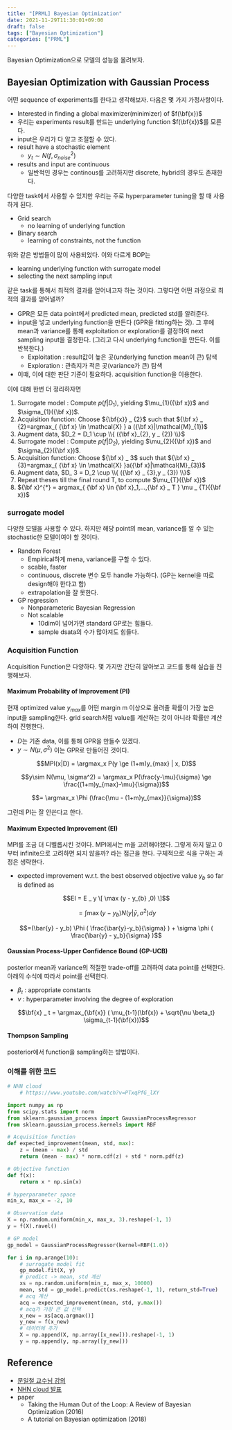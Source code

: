 ```yaml
---
title: "[PRML] Bayesian Optimization"
date: 2021-11-29T11:30:01+09:00
draft: false
tags: ["Bayesian Optimization"]
categories: ["PRML"]
---
```


Bayesian Optimization으로 모델의 성능을 올려보자.
<!--more-->

## Bayesian Optimization with Gaussian Process
어떤 sequence of experiments를 한다고 생각해보자. 다음은 몇 가지 가정사항이다.
- Interested in finding a global maximizer(minimizer) of $f(\bf{x})$
- 우리는 experiments result를 만드는 underlying function $f(\bf{x})$를 모른다.
- input은 우리가 다 알고 조절할 수 있다.
- result have a stochastic element
  - $y_t \sim N(f,\sigma^2_{noise})$
- results and input are continuous
  - 일반적인 경우는 continous를 고려하지만 discrete, hybrid의 경우도 존재한다.

다양한 task에서 사용할 수 있지만 우리는 주로 hyperparameter tuning을 할 때 사용하게 된다.
- Grid search
  - no learning of underlying function
- Binary search
  - learning of constraints, not the function

위와 같은 방법들이 많이 사용되었다. 이와 다르게 BOP는
- learning underlying function with surrogate model
- selecting the next sampling input

같은 task를 통해서 최적의 결과를 얻어내고자 하는 것이다. 그렇다면 어떤 과정으로 최적의 결과를 얻어낼까?

- GPR은 모든 data point에서 predicted mean, predicted std를 알려준다.
- input을 넣고 underlying function을 만든다 (GPR을 fitting하는 것). 그 후에 mean과 variance를 통해 exploitation or exploration를 결정하여 next sampling input을 결정한다. (그리고 다시 underlying function을 만든다. 이를 반복한다.)
  - Exploitation : result값이 높은 곳(underlying function mean이 큰) 탐색
  - Exploration : 관측지가 적은 곳(variance가 큰) 탐색
- 이떄, 이에 대한 판단 기준이 필요하다. acquisition function을 이용한다.

이에 대해 한번 더 정리하자면

1. Surrogate model : Compute $p(f|D_{1})$, yielding $\mu_{1}({\bf x})$ and $\sigma_{1}({\bf x})$.
2. Acquisition function: Choose ${\bf{x}} _ {2}$ such that ${\bf x} _ {2}=argmax_{ {\bf x} \in \mathcal{X} } a ({\bf x}|\mathcal{M}_{1})$
3. Augment data, $D_2 = D_1 \cup \\{ ({\bf x}_{2}, y _ {2}) \\}$
4. Surrogate model : Compute $p(f|D_2)$, yielding $\mu_{2}({\bf x})$ and $\sigma_{2}({\bf x})$.
5. Acquisition function: Choose ${\bf x} _ 3$ such that ${\bf x} _ {3}=argmax_{ {\bf x} \in \mathcal{X} }a({\bf x}|\mathcal{M}_{3})$
6. Augment data, $D_ 3 = D_2 \cup \\{ ({\bf x} _ {3},y _ {3}) \\}$
7. Repeat theses till the final round T, to compute $\mu_{T}({\bf x})$
8. ${\bf x}^{*} = argmax_{ {\bf x} \in {\bf x}_1,...,{\bf x} _ T }  \mu _ {T}({\bf x})$

### surrogate model
다양한 모델을 사용할 수 있다. 하지만 해당 point의 mean, variance를 알 수 있는 stochastic한 모델이여야 할 것이다.
- Random Forest
  - Empirical하게 mena, variance를 구할 수 있다.
  - scable, faster
  - continuous, discrete 변수 모두 handle 가능하다. (GP는 kernel을 따로 design해야 한다고 함)
  - extrapolation을 잘 못한다.
- GP regression
  - Nonparameteric Bayesian Regression
  - Not scalable
    - 10dim이 넘어가면 standard GP로는 힘들다.
    - sample dsata의 수가 많아져도 힘들다.

### Acquisition Function
Acquisition Function은 다양하다. 몇 가지만 간단히 알아보고 코드를 통해 실습을 진행해보자.

#### Maximum Probability of Improvement (PI)
현재 optimized value $y_{max}$를 어떤 margin m 이상으로 올려줄 확률이 가장 높은 input을 sampling한다. grid search처럼 value를 계산하는 것이 아니라 확률만 계산하여 진행한다.
- $D$는 기존 data, 이를 통해 GPR을 만들수 있겠다.
- $y \sim N(\mu, \sigma^2)$ 이는 GPR로 만들어진 것이다.

$$MPI(x|D) = \argmax_x P(y \ge (1+m)y_{max} | x, D)$$

$$y\sim N(\mu, \sigma^2) = \argmax_x P(\frac{y-\mu}{\sigma} \ge \frac{(1+m)y_{max}-\mu}{\sigma})$$

$$= \argmax_x \Phi (\frac{\mu - (1+m)y_{max}}{\sigma})$$

그런데 PI는 잘 안쓴다고 한다.

#### Maximum Expected Improvement (EI)
MPI를 조금 더 디벨롭시킨 것이다. MPI에서는 m을 고려해야했다. 그렇게 하지 말고 0부터 infinite으로 고려하면 되지 않을까? 라는 접근을 한다. 구체적으로 식을 구하는 과정은 생략한다.
- expected improvement w.r.t. the best observed objective value $y_{b}$ so far is defined as 

$$EI	= E _ y \[ \max (y - y_{b} ,0) \]$$

$$=\int \max (y-y_{b}) N (y | \bar{y}, \sigma^{2})dy$$

$$=(\bar{y} - y_b) \Phi ( \frac{\bar{y}-y_b}{\sigma} ) + \sigma \phi ( \frac{\bar{y} - y_b}{\sigma} )$$ 

#### Gaussian Process-Upper Confidence Bound (GP-UCB)
posterior mean과 variance의 적절한 trade-off를 고려하여 data point를 선택한다. 아래의 수식에 따라서 point를 선택한다.
- $\beta_t$ : appropriate constants
- $\nu$ : hyperparameter involving the degree of exploration

$$\bf{x} _ t = \argmax_{\bf{x}} ( \mu_{t-1}(\bf{x}) + \sqrt{\nu \beta_t} \sigma_{t-1}(\bf{x}))$$

#### Thompson Sampling
posterior에서 function을 sampling하는 방법이다.

### 이해를 위한 코드

```python
# NHN cloud
    # https://www.youtube.com/watch?v=PTxqPfG_lXY

import numpy as np
from scipy.stats import norm
from sklearn.gaussian_process import GaussianProcessRegressor
from sklearn.gaussian_process.kernels import RBF

# Acquisition function
def expected_improvement(mean, std, max):
    z = (mean - max) / std
    return (mean - max) * norm.cdf(z) + std * norm.pdf(z)

# Objective function
def f(x):
    return x * np.sin(x)

# hyperparameter space
min_x, max_x = -2, 10

# Observation data
X = np.random.uniform(min_x, max_x, 3).reshape(-1, 1)
y = f(X).ravel()

# GP model
gp_model = GaussianProcessRegressor(kernel=RBF(1.0))

for i in np.arange(10):
    # surrogate model fit
    gp_model.fit(X, y)
    # predict -> mean, std 계산
    xs = np.random.uniform(min_x, max_x, 10000)
    mean, std = gp_model.predict(xs.reshape(-1, 1), return_std=True)
    # acq 계산
    acq = expected_improvement(mean, std, y.max())
    # acq가 가장 큰 값 선택
    x_new = xs[acq.argmax()]
    y_new = f(x_new)
    # 데이터에 추가
    X = np.append(X, np.array([x_new])).reshape(-1, 1)
    y = np.append(y, np.array([y_new]))
```

## Reference
- [문일철 교수님 강의](https://www.youtube.com/watch?v=sbbR-XRft9o&list=PLbhbGI_ppZIRPeAjprW9u9A46IJlGFdLn&index=54)
- [NHN cloud 발표](https://www.youtube.com/watch?v=PTxqPfG_lXY)
- paper
  - Taking the Human Out of the Loop: A Review of Bayesian Optimization (2016) 
  - A tutorial on Bayesian optimization (2018)